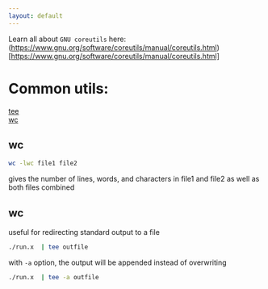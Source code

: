 ```yaml
---
layout: default
---
```

Learn all about ```GNU coreutils``` here: (https://www.gnu.org/software/coreutils/manual/coreutils.html)[https://www.gnu.org/software/coreutils/manual/coreutils.html] 

# Common utils:
[tee](#tee)     
[wc](#wc)    

                 
## <a name="wc">wc</a>

```bash
wc -lwc file1 file2
```
gives  the number of lines, words, and characters in file1 and file2 as well as both files combined 

## <a name="tess">wc</a>
useful for redirecting standard output to a file

```bash
./run.x  | tee outfile 
```

with ```-a``` option, the output will be appended instead of overwriting

```bash
./run.x  | tee -a outfile 
```
